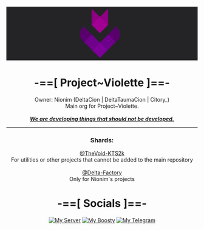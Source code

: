 <p align="center">
    <a href="https://discord.gg/MEBkvJbe4P">
        <img src="img/main/P_Vio-toBackground-GithubProfile.png" alt="Project~Violette">
    </a>
</p>

<H1 align="center">-==[ Project~Violette ]==-</H1>

<p align="center">
  Owner: Nionim (DeltaCion | DeltaTaumaCion | Citory_)
  <br>
  Main org for Project~Violette.
  <br>
  <br>
  <b><i><ins>We are developing things that should not be developed.</ins></i></b>
</p>

---

<h3 align="center">
  Shards:
</h3>
<p align="center">
  <a href="https://github.com/TheVoid-KTS2k">@TheVoid-KTS2k</a>
  <br>
  For utilities or other projects that cannot be added to the main repository
  <br>
  <br>
  <a href="https://github.com/Delta-Factory">@Delta-Factory</a>
  <br>
  Only for Nionim`s projects
</p>

<H1 align="center">-==[ Socials ]==-</H1>

<p align="center">
  <a href="https://discord.gg/MEBkvJbe4P" target="_blank">
    <img alt="My Server" src="https://img.shields.io/badge/P._Violette-white?style=for-the-badge&logo=discord&logoColor=white&logoSize=64&label=%20&labelColor=5c32a8&color=242323&link=https%3A%2F%2Fdiscord.gg%2FMEBkvJbe4P"></a>
  <a href="https://boosty.to/nionim" target="_blank">
    <img alt="My Boosty" src="https://img.shields.io/badge/DeltaCion-white?style=for-the-badge&logo=boosty&logoColor=white&logoSize=64&label=%20&labelColor=ed7315&color=242323&link=https%3A%2F%2Fboosty.to%2Fnionim"></a>
  <a href="https://t.me/LOWcitory" target="_blank">
    <img alt="My Telegram" src="https://img.shields.io/badge/P._Violette-white?style=for-the-badge&logo=telegram&logoColor=white&logoSize=64&label=%20&labelColor=00aeff&color=242323&link=https%3A%2F%2Ft.me%2FLOWcitory"></a>
</p>


